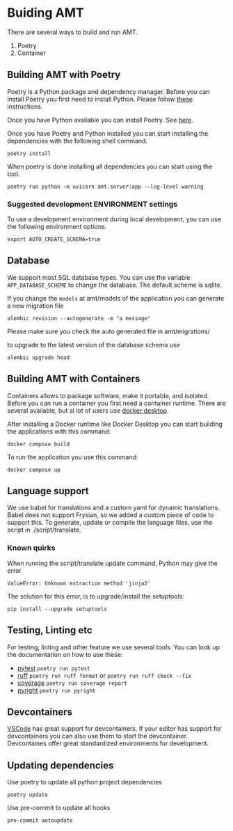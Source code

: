 # Buiding AMT

There are several ways to build and run AMT.

1. Poetry
2. Container

## Building AMT with Poetry

Poetry is a Python package and dependency manager. Before you can install Poetry you first need to install Python. Please follow [these](https://github.com/pyenv/pyenv?amt=readme-ov-file#installation) instructions.

Once you have Python available you can install Poetry. See [here](https://python-poetry.org/docs/#installation).

Once you have Poetry and Python installed you can start installing the dependencies with the following shell command.

```shell
poetry install
```

When poetry is done installing all dependencies you can start using the tool.

```shell
poetry run python -m uvicorn amt.server:app --log-level warning
```

### Suggested development ENVIRONMENT settings

To use a development environment during local development, you can use the following environment options.

```shell
export AUTO_CREATE_SCHEMA=true
```

## Database

We support most SQL database types. You can use the variable `APP_DATABASE_SCHEME` to change the database. The default scheme is sqlite.

If you change the `models` at amt/models of the application you can generate a new migration file

```shell
alembic revision --autogenerate -m "a message"
```

Please make sure you check the auto generated file in amt/migrations/

to upgrade to the latest version of the database schema use

```shell
alembic upgrade head
```

## Building AMT with Containers

Containers allows to package software, make it portable, and isolated. Before you can run a container you first need a container runtime. There are several available, but al lot of users use [docker desktop](https://www.docker.com/products/docker-desktop/).

After installing a Docker runtime like Docker Desktop you can start building the applications with this command:

```shell
docker compose build
```

To run the application you use this command:

```shell
docker compose up
```

## Language support

We use babel for translations and a custom yaml for dynamic translations. Babel does not support Frysian, so we added a custom piece of code to support this. To generate, update or compile the language files, use the script in ./script/translate.

### Known quirks

When running the script/translate update command, Python may give the error

```
ValueError: Unknown extraction method 'jinja2'
```

The solution for this error, is to upgrade/install the setuptools:

```
pip install --upgrade setuptools
```

## Testing, Linting etc

For testing, linting and other feature we use several tools. You can look up the documentation on how to use these:

-   [pytest](https://docs.pytest.org/en/) `poetry run pytest`
-   [ruff](https://docs.astral.sh/ruff/) `poetry run ruff format` or `poetry run ruff check --fix`
-   [coverage](https://coverage.readthedocs.io/en/) `poetry run coverage report`
-   [pyright](https://microsoft.github.io/pyright/#/) `poetry run pyright`

## Devcontainers

[VSCode](https://code.visualstudio.com/) has great support for devcontainers. If your editor has support for devcontainers you can also use them to start the devcontainer. Devcontaines offer great standardized environments for development.

## Updating dependencies

Use poetry to update all python project dependencies

```shell
poetry update
```

Use pre-commit to update all hooks

```shell
pre-commit autoupdate
```
